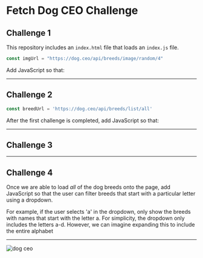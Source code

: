 # Fetch Dog CEO Challenge

## Challenge 1

This repository includes an `index.html` file that loads an `index.js` file.

```js
const imgUrl = "https://dog.ceo/api/breeds/image/random/4"
```

Add JavaScript so that:

<!-- - on page load
- fetch the images using the url above ⬆️
- parse the response as `JSON` -->
<!-- - add image elements to the DOM **for each**🤔 image in the array -->

---

## Challenge 2

```js
const breedUrl = 'https://dog.ceo/api/breeds/list/all'
```

After the first challenge is completed, add JavaScript so that:

<!-- - on page load, fetch all the dog breeds using the url above ⬆️
- add the breeds to the page in an `<ul>` (take a look at the included `index.html`) -->

---

## Challenge 3
<!-- 
Once all of the breeds are rendered in the `<ul>`, add JavaScript so that the
font color of a particular `<li>` changes _on click_. This can be a color of
your choosing.

When the user clicks any of the dog breed list items, the color the text should
change. -->

---

## Challenge 4

Once we are able to load _all_ of the dog breeds onto the page, add JavaScript
so that the user can filter breeds that start with a particular letter using a
dropdown.

For example, if the user selects 'a' in the dropdown, only show the breeds with
names that start with the letter a. For simplicity, the dropdown only includes
the letters a-d. However, we can imagine expanding this to include the entire
alphabet

---

![dog ceo](https://dog.ceo/img/dog.jpg)
